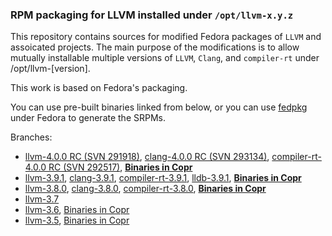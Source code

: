 ### RPM packaging for LLVM installed under `/opt/llvm-x.y.z`

This repository contains sources for modified Fedora packages of `LLVM` and assoicated projects. 
The main purpose of the modifications is to allow mutually installable multiple versions of 
`LLVM`, `Clang`, and `compiler-rt` under /opt/llvm-[version].

This work is based on Fedora's packaging.

You can use pre-built binaries linked from below, or you can use [fedpkg](https://pagure.io/fedpkg) under Fedora to generate the SRPMs.

Branches:

 * [llvm-4.0.0 RC (SVN 291918)](https://github.com/da-x/llvm-srpm/tree/llvm-4.0.0), 
   [clang-4.0.0 RC (SVN 293134)](https://github.com/da-x/llvm-srpm/tree/clang-4.0.0),
   [compiler-rt-4.0.0 RC (SVN 292517)](https://github.com/da-x/llvm-srpm/tree/compiler-rt-4.0.0),
   **[Binaries in Copr](https://copr.fedorainfracloud.org/coprs/alonid/llvm-4.0.0/)**
 * [llvm-3.9.1](https://github.com/da-x/llvm-srpm/tree/llvm-3.9.1), 
   [clang-3.9.1](https://github.com/da-x/llvm-srpm/tree/clang-3.9.1),
   [compiler-rt-3.9.1](https://github.com/da-x/llvm-srpm/tree/compiler-rt-3.9.1),
   [lldb-3.9.1](https://github.com/da-x/llvm-srpm/tree/lldb-3.9.1),
   **[Binaries in Copr](https://copr.fedorainfracloud.org/coprs/alonid/llvm-3.9.1/)**
 * [llvm-3.8.0](https://github.com/da-x/llvm-srpm/tree/llvm-3.8.0), 
   [clang-3.8.0](https://github.com/da-x/llvm-srpm/tree/clang-3.8.0),
   [compiler-rt-3.8.0](https://github.com/da-x/llvm-srpm/tree/compiler-rt-3.8.0),
   **[Binaries in Copr](https://copr.fedorainfracloud.org/coprs/alonid/llvm-3.8.0/)**
 * [llvm-3.7](https://github.com/da-x/llvm-srpm/tree/llvm-3.7)
 * [llvm-3.6](https://github.com/da-x/llvm-srpm/tree/llvm-3.6), [Binaries in Copr](https://copr.fedorainfracloud.org/coprs/alonid/llvm-3.6/)
 * [llvm-3.5](https://github.com/da-x/llvm-srpm/tree/llvm-3.5), [Binaries in Copr](https://copr.fedorainfracloud.org/coprs/alonid/llvm-3.5/)
